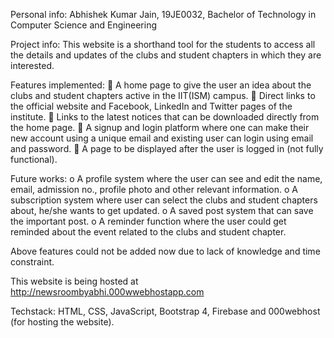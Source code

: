 Personal info:
Abhishek Kumar Jain, 19JE0032, Bachelor of Technology in Computer Science and Engineering

Project info:
This website is a shorthand tool for the students to access all the details and updates of the clubs and student chapters in which they are interested.

Features implemented:
	A home page to give the user an idea about the clubs and student chapters active in the IIT(ISM) campus.
	Direct links to the official website and Facebook, LinkedIn and Twitter pages of the institute.
	Links to the latest notices that can be downloaded directly from the home page.
	A signup and login platform where one can make their new account using a unique email and existing user can login using email and password.
	A page to be displayed after the user is logged in (not fully functional).

Future works:
o	A profile system where the user can see and edit the name, email, admission no., profile photo and other relevant information.
o	A subscription system where user can select the clubs and student chapters about, he/she wants to get updated.
o	A saved post system that can save the important post.
o	A reminder function where the user could get reminded about the event related to the clubs and student chapter.

Above features could not be added now due to lack of knowledge and time constraint.


This website is being hosted at 
                http://newsroombyabhi.000wwebhostapp.com
 

Techstack:
 HTML, CSS, JavaScript, Bootstrap 4, Firebase and 000webhost (for hosting the website).

